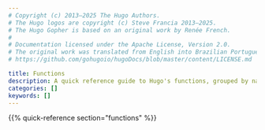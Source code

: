 ```yaml
---
# Copyright (c) 2013–2025 The Hugo Authors.
# The Hugo logos are copyright (c) Steve Francia 2013–2025.
# The Hugo Gopher is based on an original work by Renée French.
#
# Documentation licensed under the Apache License, Version 2.0.
# The original work was translated from English into Brazilian Portuguese.
# https://github.com/gohugoio/hugoDocs/blob/master/content/LICENSE.md

title: Functions
description: A quick reference guide to Hugo's functions, grouped by namespace. Aliases, if any, appear in parentheses to the right of the function name.
categories: []
keywords: []
---
```


{{% quick-reference section="functions" %}}
